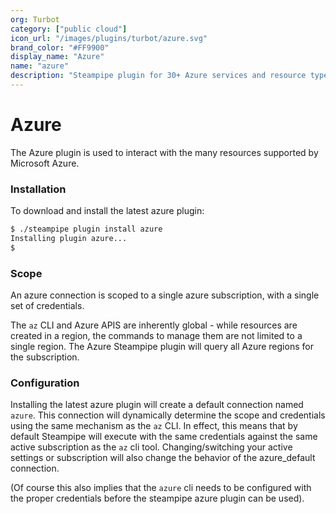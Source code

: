 ```yaml
---
org: Turbot
category: ["public cloud"]
icon_url: "/images/plugins/turbot/azure.svg"
brand_color: "#FF9900"
display_name: "Azure"
name: "azure"
description: "Steampipe plugin for 30+ Azure services and resource types."
---
```


# Azure

The Azure plugin is used to interact with the many resources supported by Microsoft Azure.

### Installation
To download and install the latest azure plugin:
```bash
$ ./steampipe plugin install azure
Installing plugin azure...
$
```
### Scope
An azure connection is scoped to a single azure subscription, with a single set of credentials.

The `az` CLI and Azure APIS are inherently global - while resources are created in a region, the commands to manage them are not limited to a single region. The Azure Steampipe plugin will query all Azure regions for the subscription.


### Configuration

Installing the latest azure plugin will create a default connection named `azure`. This connection will dynamically determine the scope and credentials using the same mechanism as the `az` CLI.  In effect, this means that by default Steampipe will execute with the same credentials against the same active subscription as the `az` cli tool. Changing/switching your active settings or subscription will also change the behavior of the azure_default connection.

(Of course this also  implies that the `azure` cli needs to be configured with the proper credentials before the steampipe azure plugin can be used).

